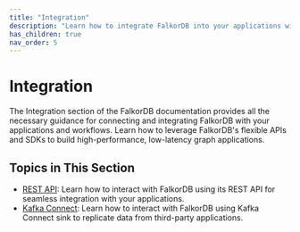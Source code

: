 ```yaml
---
title: "Integration"
description: "Learn how to integrate FalkorDB into your applications with REST APIs"
has_children: true
nav_order: 5
---
```


# Integration

The Integration section of the FalkorDB documentation provides all the necessary guidance for connecting 
and integrating FalkorDB with your applications and workflows. 
Learn how to leverage FalkorDB's flexible APIs and SDKs to build high-performance, low-latency graph applications.

## Topics in This Section

- [REST API](./rest.md): Learn how to interact with FalkorDB using its REST API for seamless integration with your applications.
- [Kafka Connect](./kafka-connect.md): Learn how to interact with FalkorDB using Kafka Connect sink to replicate data from third-party applications.


